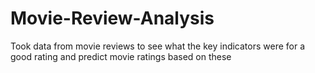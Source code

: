 # Movie-Review-Analysis
Took data from movie reviews to see what the key indicators were for a good rating and predict movie ratings based on these
